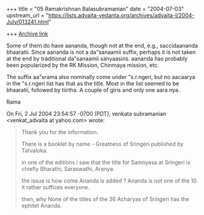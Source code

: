 +++
title = "05 Ramakrishnan Balasubramanian"
date = "2004-07-03"
upstream_url = "https://lists.advaita-vedanta.org/archives/advaita-l/2004-July/013241.html"

+++
[Archive link](https://lists.advaita-vedanta.org/archives/advaita-l/2004-July/013241.html)

Some of them do have aananda, though not at the end, e.g.,
saccidaananda bhaaratii. Since aananda is not a da"sanaamii suffix,
perhaps it is not taken at the end by traditional da"sanaamii
sanyaasins. aananda has probably been popularized by the RK Mission,
Chinmaya mission, etc.

The suffix aa"srama also nominally come under "s.r.ngeri, but no
aacaarya in the "s.r.ngeri list has that as the title. Most in the
list seemed to be bhaaratii, followed by tiirtha. A couple of giris
and only one aara.nya.

Rama

On Fri, 2 Jul 2004 23:54:57 -0700 (PDT), venkata subramanian
<venkat_advaita at yahoo.com> wrote:
> Thank you for the information.
> 
> There is a booklet by name - Greatness of Sringeri published by Tatvaloka.
> 
> in one of the editions i saw that the title for Samnyasa at Sringeri is chiefly Bharathi, Saraswathi, Aranya.
> 
> the issue is how come Ananda is added ?   Ananda is not one of the 10.  it rather suffices everyone.
> 
> then, why None of the titles of the 36 Acharyas of Sringeri has the ephitet Ananda.

